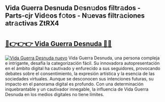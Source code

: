 ## Vida Guerra Desnuda D𝚎sn𝚞dos filtr𝚊dos - Parts-cjr Vid𝚎os f𝚘tos - N𝚞evas filtr𝚊ciones atr𝚊ctivas ZtRX4

# <h2><a href="http://mbd6hv.tromn.icu/?c=Vida+Guerra+Desnuda">🔗👉👉👉 Vida Guerra Desnuda 🔗🔗</a></h2>

[![Vida Guerra Desnuda nuevo](https://i.imgur.com/pEAQMta.gif)](http://mbd6hv.tromn.icu/?c=Vida+Guerra+Desnuda)
Vida Guerra Desnuda, una persona compleja e intrigante, desafía la categorización fácil. Su innovadora autopresentación en el ámbito digital ha cautivado y enfurecido a sus seguidores, provocando debates sobre el consentimiento, la expresión artística y la esencia de las sociedades virtuales. Aunque se desconocen sus intenciones futuras, su impacto en el panorama digital es profundo. Con una determinación inquebrantable y un cautivador innegable, la influencia de Vida Guerra Desnuda en los medios digitales no tiene límites.
